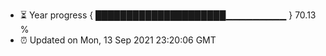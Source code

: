 - ⏳ Year progress { █████████████████████▁▁▁▁▁▁▁▁▁ } 70.13 %
- ⏰ Updated on Mon, 13 Sep 2021 23:20:06 GMT

